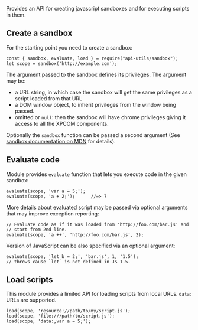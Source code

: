<!-- This Source Code Form is subject to the terms of the Mozilla Public
   - License, v. 2.0. If a copy of the MPL was not distributed with this
   - file, You can obtain one at http://mozilla.org/MPL/2.0/. -->

Provides an API for creating javascript sandboxes and for executing scripts
in them.

## Create a sandbox ##

For the starting point you need to create a sandbox:

    const { sandbox, evaluate, load } = require("api-utils/sandbox");
    let scope = sandbox('http://example.com');

The argument passed to the sandbox defines its privileges. The argument may be:

* a URL string, in which case the sandbox will get the same privileges as
a script loaded from that URL
* a DOM window object, to inherit privileges from the window being passed.
* omitted or `null`: then the sandbox will have chrome privileges giving it
access to all the XPCOM components.

Optionally the `sandbox` function can be passed a second argument
(See [sandbox documentation on MDN](https://developer.mozilla.org/en/Components.utils.Sandbox#Optional_parameter)
for details).

## Evaluate code ##

Module provides `evaluate` function that lets you execute code in the given
sandbox:

    evaluate(scope, 'var a = 5;');
    evaluate(scope, 'a + 2;');      //=> 7

More details about evaluated script may be passed via optional arguments that
may improve exception reporting:

    // Evaluate code as if it was loaded from 'http://foo.com/bar.js' and
    // start from 2nd line.
    evaluate(scope, 'a ++', 'http://foo.com/bar.js', 2);

Version of JavaScript can be also specified via an optional argument:

    evaluate(scope, 'let b = 2;', 'bar.js', 1, '1.5');
    // throws cause `let` is not defined in JS 1.5.

## Load scripts ##

This module provides a limited API for loading scripts from local URLs.
`data:` URLs are supported.

    load(scope, 'resource://path/to/my/script.js');
    load(scope, 'file:///path/to/script.js');
    load(scope, 'data:,var a = 5;');
